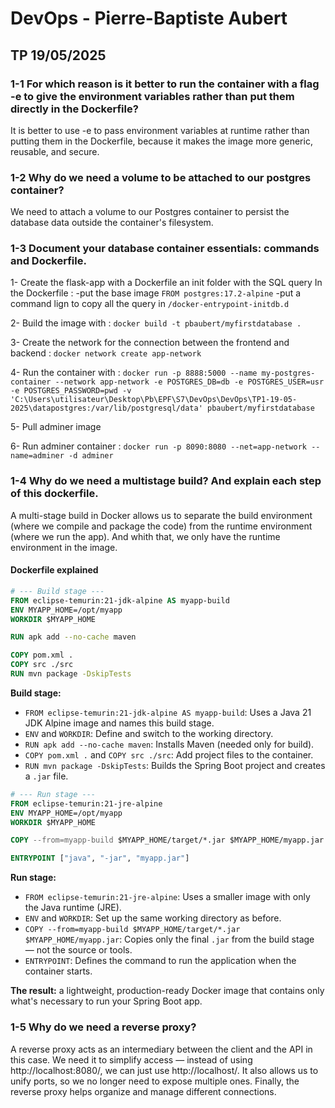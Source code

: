 # DevOps - Pierre-Baptiste Aubert
## TP 19/05/2025
### 1-1 For which reason is it better to run the container with a flag -e to give the environment variables rather than put them directly in the Dockerfile?

It is better to use -e to pass environment variables at runtime rather than putting them in the Dockerfile, because it makes the image more generic, reusable, and secure.

### 1-2 Why do we need a volume to be attached to our postgres container?
We need to attach a volume to our Postgres container to persist the database data outside the container's filesystem.

### 1-3 Document your database container essentials: commands and Dockerfile.

1- Create the flask-app with a Dockerfile an init folder with the SQL query
In the Dockerfile :
-put the base image ``FROM postgres:17.2-alpine``
-put a command lign to copy all the query in ``/docker-entrypoint-initdb.d``

2- Build the image with : ``docker build -t pbaubert/myfirstdatabase .``

3- Create the network for the connection between the frontend and backend : ``docker network create app-network``

4- Run the container with : ``docker run -p 8888:5000 --name my-postgres-container --network app-network -e POSTGRES_DB=db -e POSTGRES_USER=usr -e POSTGRES_PASSWORD=pwd -v 'C:\Users\utilisateur\Desktop\Pb\EPF\S7\DevOps\DevOps\TP1-19-05-2025\datapostgres:/var/lib/postgresql/data' pbaubert/myfirstdatabase``

5- Pull adminer image

6- Run adminer container :  ``docker run -p 8090:8080 --net=app-network --name=adminer -d adminer``

 ### 1-4 Why do we need a multistage build? And explain each step of this dockerfile.

 A multi-stage build in Docker allows us to separate the build environment (where we compile and package the code) from the runtime environment (where we run the app). And whith that, we only have the runtime environment in the image.

#### Dockerfile explained

```dockerfile
# --- Build stage ---
FROM eclipse-temurin:21-jdk-alpine AS myapp-build
ENV MYAPP_HOME=/opt/myapp
WORKDIR $MYAPP_HOME

RUN apk add --no-cache maven

COPY pom.xml .
COPY src ./src
RUN mvn package -DskipTests
```

**Build stage:**
- `FROM eclipse-temurin:21-jdk-alpine AS myapp-build`: Uses a Java 21 JDK Alpine image and names this build stage.
- `ENV` and `WORKDIR`: Define and switch to the working directory.
- `RUN apk add --no-cache maven`: Installs Maven (needed only for build).
- `COPY pom.xml .` and `COPY src ./src`: Add project files to the container.
- `RUN mvn package -DskipTests`: Builds the Spring Boot project and creates a `.jar` file.

```dockerfile
# --- Run stage ---
FROM eclipse-temurin:21-jre-alpine
ENV MYAPP_HOME=/opt/myapp
WORKDIR $MYAPP_HOME

COPY --from=myapp-build $MYAPP_HOME/target/*.jar $MYAPP_HOME/myapp.jar

ENTRYPOINT ["java", "-jar", "myapp.jar"]
```

**Run stage:**
- `FROM eclipse-temurin:21-jre-alpine`: Uses a smaller image with only the Java runtime (JRE).
- `ENV` and `WORKDIR`: Set up the same working directory as before.
- `COPY --from=myapp-build $MYAPP_HOME/target/*.jar $MYAPP_HOME/myapp.jar`: Copies only the final `.jar` from the build stage — not the source or tools.
- `ENTRYPOINT`: Defines the command to run the application when the container starts.

**The result:** a lightweight, production-ready Docker image that contains only what's necessary to run your Spring Boot app.

### 1-5 Why do we need a reverse proxy?

A reverse proxy acts as an intermediary between the client and the API in this case.
We need it to simplify access — instead of using http://localhost:8080/, we can just use http://localhost/.
It also allows us to unify ports, so we no longer need to expose multiple ones.
Finally, the reverse proxy helps organize and manage different connections.


